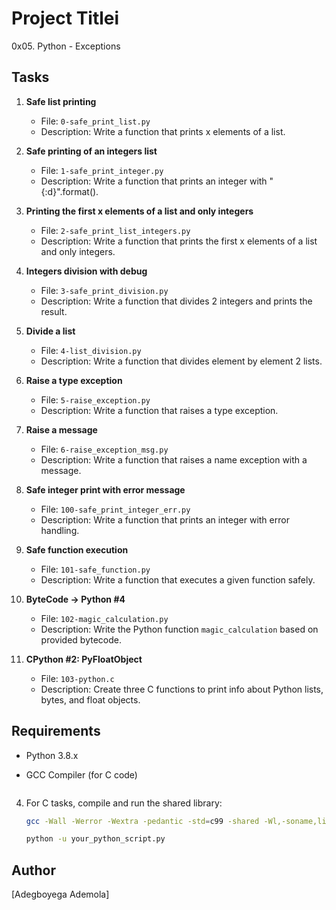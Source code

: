 # Project Titlei
0x05. Python - Exceptions

## Tasks

1. **Safe list printing**
    - File: `0-safe_print_list.py`
    - Description: Write a function that prints x elements of a list.

2. **Safe printing of an integers list**
    - File: `1-safe_print_integer.py`
    - Description: Write a function that prints an integer with "{:d}".format().

3. **Printing the first x elements of a list and only integers**
    - File: `2-safe_print_list_integers.py`
    - Description: Write a function that prints the first x elements of a list and only integers.

4. **Integers division with debug**
    - File: `3-safe_print_division.py`
    - Description: Write a function that divides 2 integers and prints the result.

5. **Divide a list**
    - File: `4-list_division.py`
    - Description: Write a function that divides element by element 2 lists.

6. **Raise a type exception**
    - File: `5-raise_exception.py`
    - Description: Write a function that raises a type exception.

7. **Raise a message**
    - File: `6-raise_exception_msg.py`
    - Description: Write a function that raises a name exception with a message.

8. **Safe integer print with error message**
    - File: `100-safe_print_integer_err.py`
    - Description: Write a function that prints an integer with error handling.

9. **Safe function execution**
    - File: `101-safe_function.py`
    - Description: Write a function that executes a given function safely.

10. **ByteCode -> Python #4**
    - File: `102-magic_calculation.py`
    - Description: Write the Python function `magic_calculation` based on provided bytecode.

11. **CPython #2: PyFloatObject**
    - File: `103-python.c`
    - Description: Create three C functions to print info about Python lists, bytes, and float objects.

## Requirements

- Python 3.8.x
- GCC Compiler (for C code)

    ```bash

4. For C tasks, compile and run the shared library:

    ```bash
    gcc -Wall -Werror -Wextra -pedantic -std=c99 -shared -Wl,-soname,libPython.so -o libPython.so -fPIC -I/usr/include/python3.8 103-python.c
    ```

    ```bash
    python -u your_python_script.py
    ```

## Author

[Adegboyega Ademola]


